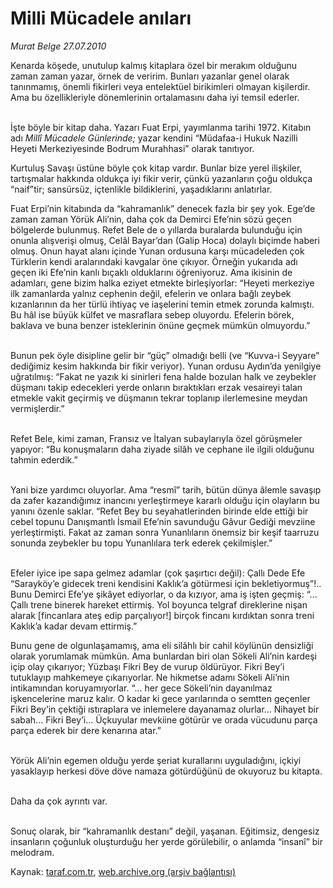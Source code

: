 # Milli Mücadele anıları

*Murat Belge 27.07.2010*

<div class="yazi"><p>Kenarda köşede, unutulup kalmış kitaplara özel bir merakım olduğunu zaman zaman yazar, örnek de veririm. Bunları yazanlar genel olarak tanınmamış, önemli fikirleri veya entelektüel birikimleri olmayan kişilerdir. Ama bu özellikleriyle dönemlerinin ortalamasını daha iyi temsil ederler.</p>
<p> <br/>İşte böyle bir kitap daha. Yazarı Fuat Erpi, yayımlanma tarihi 1972. Kitabın adı<i> Millî Mücadele Günlerinde; </i>yazar kendini “Müdafaa-i Hukuk Nazilli Heyeti Merkeziyesinde Bodrum Murahhasi” olarak tanıtıyor.</p>
<p>Kurtuluş Savaşı üstüne böyle çok kitap vardır. Bunlar bize yerel ilişkiler, tartışmalar hakkında oldukça iyi fikir verir, çünkü yazanların çoğu oldukça “naif”tir; sansürsüz, içtenlikle bildiklerini, yaşadıklarını anlatırlar.</p>
<p>Fuat Erpi’nin kitabında da “kahramanlık” denecek fazla bir şey yok. Ege’de zaman zaman Yörük Ali’nin, daha çok da Demirci Efe’nin sözü geçen bölgelerde bulunmuş. Refet Bele de o yıllarda buralarda bulunduğu için onunla alışverişi olmuş, Celâl Bayar’dan (Galip Hoca) dolaylı biçimde haberi olmuş. Onun hayat alanı içinde Yunan ordusuna karşı mücadeleden çok Türklerin kendi aralarındaki kavgalar öne çıkıyor. Örneğin yukarıda adı geçen iki Efe’nin kanlı bıçaklı olduklarını öğreniyoruz. Ama ikisinin de adamları, gene bizim halka eziyet etmekte birleşiyorlar: “Heyeti merkeziye ilk zamanlarda yalnız cephenin değil, efelerin ve onlara bağlı zeybek kızanlarının da her türlü ihtiyaç ve iaşelerini temin etmek zorunda kalmıştı. Bu hâl ise büyük külfet ve masraflara sebep oluyordu. Efelerin börek, baklava ve buna benzer isteklerinin önüne geçmek mümkün olmuyordu.”</p>
<p> <br/>Bunun pek öyle disipline gelir bir “güç” olmadığı belli (ve “Kuvva-i Seyyare” dediğimiz kesim hakkında bir fikir veriyor). Yunan ordusu Aydın’da yenilgiye uğratılmış: “Fakat ne yazık ki sinirleri fena halde bozulan halk ve zeybekler düşmanı takip edecekleri yerde onların bıraktıkları erzak vesaireyi talan etmekle vakit geçirmiş ve düşmanın tekrar toplanıp ilerlemesine meydan vermişlerdir.”</p>
<p> <br/>Refet Bele, kimi zaman, Fransız ve İtalyan subaylarıyla özel görüşmeler yapıyor: “Bu konuşmaların daha ziyade silâh ve cephane ile ilgili olduğunu tahmin ederdik.”</p>
<p> <br/>Yani bize yardımcı oluyorlar. Ama “resmî” tarih, bütün dünya âlemle savaşıp da zafer kazandığımız inancını yerleştirmeye kararlı olduğu için olayların bu yanını özenle saklar. “Refet Bey bu seyahatlerinden birinde elde ettiği bir cebel topunu Danışmantlı İsmail Efe’nin savunduğu Gâvur Gediği mevziine yerleştirmişti. Fakat az zaman sonra Yunanlıların önemsiz bir keşif taarruzu sonunda zeybekler bu topu Yunanlılara terk ederek çekilmişler.”</p>
<p> <br/>Efeler iyice ipe sapa gelmez adamlar (çok şaşırtıcı değil): Çallı Dede Efe “Sarayköy’e gidecek treni kendisini Kaklık’a götürmesi için bekletiyormuş”!.. Bunu Demirci Efe’ye şikâyet ediyorlar, o da kızıyor, ama iş işten geçmiş: “... Çallı trene binerek hareket ettirmiş. Yol boyunca telgraf direklerine nişan alarak [fincanlara ateş edip parçalıyor!] birçok fincanı kırdıktan sonra treni Kaklık’a kadar devam ettirmiş.”</p>
<p>Bunu gene de olgunlaşamamış, ama eli silâhlı bir cahil köylünün densizliği olarak yorumlamak mümkün. Ama bunlardan biri olan Sökeli Ali’nin kardeşi içip olay çıkarıyor; Yüzbaşı Fikri Bey de vurup öldürüyor. Fikri Bey’i tutuklayıp mahkemeye çıkarıyorlar. Ne hikmetse adamı Sökeli Ali’nin intikamından koruyamıyorlar. “... her gece Sökeli’nin dayanılmaz işkencelerine maruz kalır. O kadar ki gece yarılarında o semtten geçenler Fikri Bey’in çektiği ıstıraplara ve inlemelere dayanamaz olurlar... Nihayet bir sabah... Fikri Bey’i... Üçkuyular mevkiine götürür ve orada vücudunu parça parça ederek bir dere kenarına atar.”</p>
<p> <br/>Yörük Ali’nin egemen olduğu yerde şeriat kurallarını uyguladığını, içkiyi yasaklayıp herkesi döve döve namaza götürdüğünü de okuyoruz bu kitapta.</p>
<p> <br/>Daha da çok ayrıntı var.</p>
<p> <br/>Sonuç olarak, bir “kahramanlık destanı” değil, yaşanan. Eğitimsiz, dengesiz insanların çoğunluk oluşturduğu her yerde görülebilir, o anlamda “insanî” bir melodram. </p></div>

Kaynak: [taraf.com.tr](http://www.taraf.com.tr:80/murat-belge/makale-milli-mucadele-anilari.htm), [web.archive.org (arşiv bağlantısı)](http://web.archive.org/web/20100729040353/http://www.taraf.com.tr:80/murat-belge/makale-milli-mucadele-anilari.htm)
